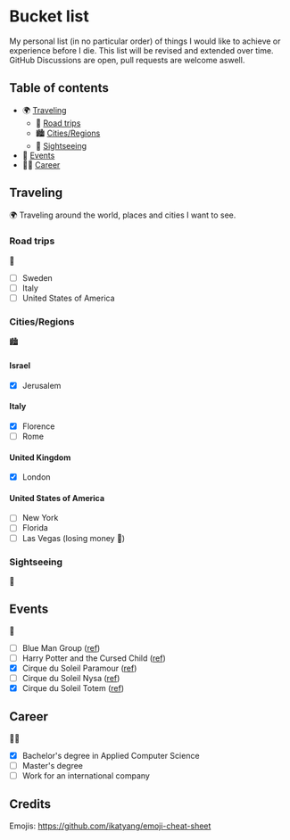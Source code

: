 # Bucket list

My personal list (in no particular order) of things I would like to achieve or experience before I die. This list will be revised and extended over time. GitHub Discussions are open, pull requests are welcome aswell.

## Table of contents

* :earth_africa: [Traveling](#traveling)
  * :car: [Road trips](#road-trips)
  * :cityscape:	[Cities/Regions](#cities-regions)
  * :statue_of_liberty: [Sightseeing](#sightseeing)
* :ticket: [Events](#events)
* :man_technologist: [Career](#career)

## Traveling

:earth_africa: Traveling around the world, places and cities I want to see.

### Road trips

:car:

- [ ] Sweden
- [ ] Italy
- [ ] United States of America
  
###	Cities/Regions

:cityscape:

#### Israel

- [X] Jerusalem
  
#### Italy

- [X] Florence
- [ ] Rome

#### United Kingdom

- [X] London

#### United States of America

- [ ] New York
- [ ] Florida
- [ ] Las Vegas (losing money :money_with_wings:)

### Sightseeing

:statue_of_liberty:

## Events

:ticket:

- [ ] Blue Man Group ([ref](https://www.stage-entertainment.de/musicals-shows/blue-man-group-berlin))
- [ ] Harry Potter and the Cursed Child ([ref](https://www.harry-potter-theater.de/))
- [X] Cirque du Soleil Paramour ([ref](https://www.cirquedusoleil.com/paramour))
- [ ] Cirque du Soleil Nysa ([ref](https://www.cirquedusoleil.com/nysa))
- [X] Cirque du Soleil Totem ([ref](https://www.cirquedusoleil.com/totem))

## Career

:man_technologist:

- [X] Bachelor's degree in Applied Computer Science
- [ ] Master's degree
- [ ] Work for an international company

## Credits

Emojis: https://github.com/ikatyang/emoji-cheat-sheet

